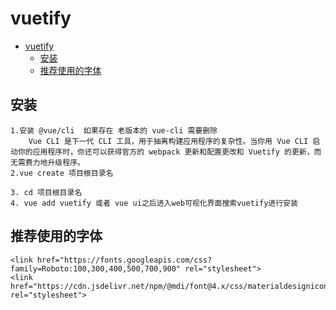 # vuetify

- [vuetify](#vuetify)
  - [安装](#安装)
  - [推荐使用的字体](#推荐使用的字体)

## 安装

    1.安装 @vue/cli  如果存在 老版本的 vue-cli 需要删除
        Vue CLI 是下一代 CLI 工具，用于抽离构建应用程序的复杂性。当你用 Vue CLI 启动你的应用程序时，你还可以获得官方的 webpack 更新和配置更改和 Vuetify 的更新，而无需费力地升级程序。
    2.vue create 项目根目录名

    3. cd 项目根目录名
    4. vue add vuetify 或者 vue ui之后进入web可视化界面搜索vuetify进行安装

## 推荐使用的字体

    <link href="https://fonts.googleapis.com/css?family=Roboto:100,300,400,500,700,900" rel="stylesheet">
    <link href="https://cdn.jsdelivr.net/npm/@mdi/font@4.x/css/materialdesignicons.min.css" rel="stylesheet">
